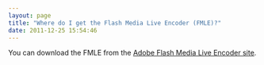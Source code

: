 ```yaml
---
layout: page
title: "Where do I get the Flash Media Live Encoder (FMLE)?"
date: 2011-12-25 15:54:46
---
```


You can download the FMLE from the <a href="http://www.adobe.com/products/flash-media-encoder.html" target="_blank">Adobe Flash Media Live Encoder site</a>.